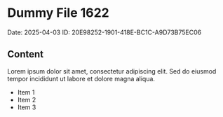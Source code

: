 # Dummy File 1622

Date: 2025-04-03
ID: 20E98252-1901-418E-BC1C-A9D73B75EC06

## Content

Lorem ipsum dolor sit amet, consectetur adipiscing elit.
Sed do eiusmod tempor incididunt ut labore et dolore magna aliqua.

* Item 1
* Item 2
* Item 3

